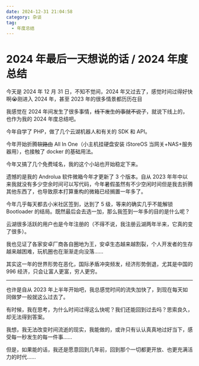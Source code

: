 ```yaml
---
date: 2024-12-31 21:04:58
category: 杂谈
tag: 
  - 年度总结
---
```


# 2024 年最后一天想说的话 / 2024 年度总结

今天是 2024 年 12 月 31 日，不知不觉间，2024 年又过去了，感觉时间过得好快啊😭刚进入 2024 年，甚至 2023 年的很多情景都历历在目

我感觉在 2024 年间发生了很多事情，~~线下发生的事就不说了~~，就说下线上的，也作为我的 2024 年度总结吧。

今年自学了 PHP，做了几个云湖机器人和有关的 SDK 和 API。

今年开始折腾~~软路由~~ All In One（小主机挂硬盘安装 iStoreOS 当网关+NAS+服务器用），也接触了 docker 的基础用法。

今年又搞了几个免费域名，我的这个小站也开始稳定下来。

遗憾的是我的 Androlua 软件微箱今年才更新了 3 个版本。自从 2023 年年中以来我就没有多少空余时间可以写代码，今年暑假虽然有不少空闲时间但是我去折腾其他东西了，也导致原本打算重构的微箱已经搁置一年多了。

今年几乎每天都去小米社区签到，达到了 5 级，等来的确实几乎不能解锁 Bootloader 的结局。既然最后会去选一加，那么我签到一年多的目的是什么呢？

云湖很多活跃的用户也是今年注册的（不得不说，我注册云湖两年半来，它真的变了很多）。

我也见证了各家安卓厂商各自圈地为王，安卓生态越来越割裂，个人开发者的生存越来越困难，玩机圈也在渐渐走向没落……

其实这一年的世界形势在恶化，国际矛盾冲突频发，经济形势倒退，尤其是中国的 996 经济，只会让富人更富，穷人更穷。

---

也许是自从 2023 年上半年开始吧，我总感觉时间的流失加快了，到现在每天如同做梦一般就这么过去了。

有时候，我在思考，为什么时间过得这么快呢？我们还能回到过去吗？思索良久，却无法得到答案。

我想，我无法改变时间流逝的现实，我能做的，或许只有认认真真地过好当下，感受每一秒发生的每一件事……

但是，如果能的话，我还是愿意回到几年前，回到那个一切都更开放、也更充满活力的时代……